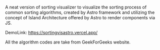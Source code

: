 A neat version of sorting visualizer to visualize the sorting process of common sorting algorithms, created by Astro framework and utilizing the concept of Island Architecture offered by Astro to render components via JS.

DemoLink: https://sortingvisastro.vercel.app/

All the algorithm codes are take from GeekForGeeks website.
